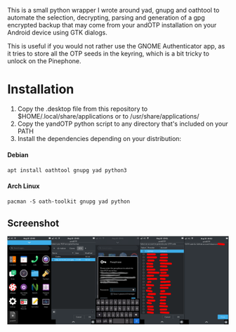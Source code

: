 This is a small python wrapper I wrote around yad, gnupg and oathtool to automate the selection, decrypting, parsing and generation of a gpg encrypted backup that may come from your andOTP installation on your Android device using GTK dialogs.

This is useful if you would not rather use the GNOME Authenticator app, as it tries to store all the OTP seeds in the keyring, which is a bit tricky to unlock on the Pinephone.

# Installation
1. Copy the .desktop file from this repository to $HOME/.local/share/applications or to /usr/share/applications/
2. Copy the yandOTP python script to any directory that's included on your PATH
3. Install the dependencies depending on your distribution:

#### Debian
```
apt install oathtool gnupg yad python3
```
#### Arch Linux
```
pacman -S oath-toolkit gnupg yad python
```
## Screenshot

![How does it looks?](https://raw.githubusercontent.com/Eskuero/yandOTP/master/screenshot.png)

